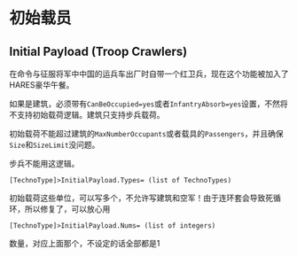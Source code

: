 初始载员
=======
Initial Payload (Troop Crawlers)
--------------------------------

在命令与征服将军中中国的运兵车出厂时自带一个红卫兵，现在这个功能被加入了HARES豪华午餐。
 
如果是建筑，必须带有`CanBeOccupied=yes`或者`InfantryAbsorb=yes`设置，不然将不支持初始载荷逻辑。建筑只支持步兵载荷。
 
初始载荷不能超过建筑的`MaxNumberOccupants`或者载具的`Passengers`，并且确保`Size`和`SizeLimit`没问题。
 
步兵不能用这逻辑。
 
    [TechnoType]>InitialPayload.Types= (list of TechnoTypes)

初始载荷这些单位，可以写多个，不允许写建筑和空军！由于连环套会导致死循环，所以修复了，可以放心用
 
    [TechnoType]>InitialPayload.Nums= (list of integers)

数量，对应上面那个，不设定的话全部都是1